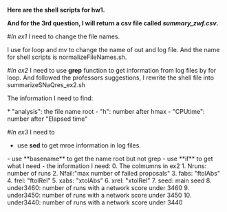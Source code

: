 **Here are the shell scripts for hw1.**

**And for the 3rd question, I will return a csv file called *summary_zwf.csv*.**


#*In ex1*
I need to change the file names.
<p>
I use for loop and mv to change the name of out and log file.
And the name for shell scripts is normalizeFileNames.sh.

#*In ex2*
I need to use **grep** function to get information from log files by for loop.
And followed the professors suggestions, I rewrite the shell file into summarizeSNaQres_ex2.sh
<p>
The information I need to find:
<p>
* "analysis": the file name root
- "h": number after hmax
- "CPUtime": number after "Elapsed time"

#*In ex3*
I need to 
* use **sed** to get mroe information in log files. 
<p>
- use **basename** to get the name root but not grep
- use **if** to get what I need
- the information I need:
  0. The colmumns in ex2
  1. Nruns: number of runs
  2. Nfail:"max number of failed proposals"
  3. fabs: "ftolAbs"
  4. frel: "ftolRel"
  5. xabs: "xtolAbs"
  6. xrel: "xtolRel"
  7. seed: main seed
  8. under3460:  number of runs with a network score under 3460
  9. under3450: number of runs with a network score under 3450
  10. under3440: number of runs with a network score under 3440
